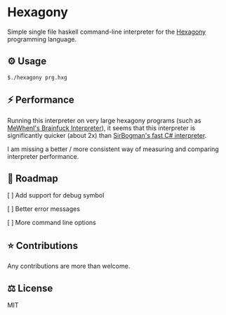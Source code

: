 # Hexagony

Simple single file haskell command-line interpreter for the [Hexagony](https://esolangs.org/wiki/Hexagony) programming language.

## ⚙ Usage

`$./hexagony prg.hxg`

## ⚡ Performance

Running this interpreter on very large hexagony programs (such as [MeWhenI's Brainfuck Interpreter](https://github.com/MeWhenI/Brainfuck-In-Hexagony)), it seems that this interpreter is significantly quicker (about 2x) than [SirBogman's fast C# interpreter](https://github.com/SirBogman/Hexagony).

I am missing a better / more consistent way of measuring and comparing interpreter performance.

## 🏁 Roadmap

[ ] Add support for debug symbol

[ ] Better error messages

[ ] More command line options

## ⭐ Contributions

Any contributions are more than welcome.

## ⚖ License

MIT
